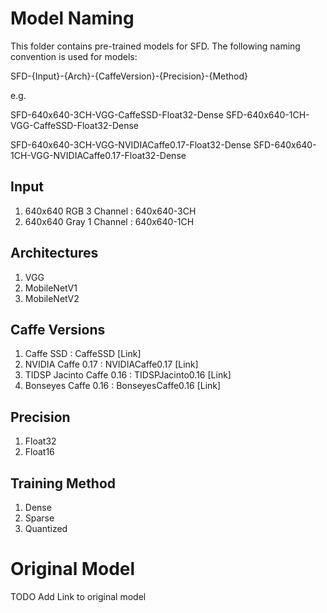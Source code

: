 # Model Naming
This folder contains pre-trained models for SFD. The following naming convention is used for models:

SFD-{Input}-{Arch}-{CaffeVersion}-{Precision}-{Method}

e.g.

SFD-640x640-3CH-VGG-CaffeSSD-Float32-Dense
SFD-640x640-1CH-VGG-CaffeSSD-Float32-Dense

SFD-640x640-3CH-VGG-NVIDIACaffe0.17-Float32-Dense
SFD-640x640-1CH-VGG-NVIDIACaffe0.17-Float32-Dense

## Input
1. 640x640 RGB 3 Channel : 640x640-3CH
2. 640x640 Gray 1 Channel : 640x640-1CH

## Architectures
1. VGG
2. MobileNetV1
3. MobileNetV2

## Caffe Versions
1. Caffe SSD : CaffeSSD [Link]
2. NVIDIA Caffe 0.17 : NVIDIACaffe0.17 [Link]
3. TIDSP Jacinto Caffe 0.16 : TIDSPJacinto0.16 [Link]
4. Bonseyes Caffe 0.16 : BonseyesCaffe0.16 [Link]

## Precision
1. Float32
2. Float16

## Training Method
1. Dense
2. Sparse
3. Quantized

# Original Model
TODO Add Link to original model

